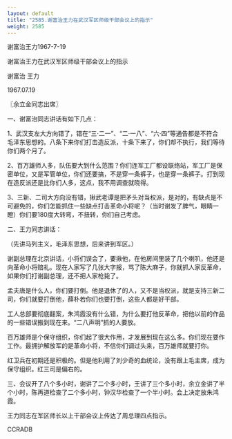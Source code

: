 ```yaml
---
layout: default
title: "2585.谢富治王力在武汉军区师级干部会议上的指示"
weight: 2585
---
```


谢富治王力1967-7-19

谢富治王力在武汉军区师级干部会议上的指示

谢富治 王力

1967.07.19

〖余立金同志出席〗

一、谢富治同志讲话有如下几点：

1、武汉支左大方向错了，错在“三·二一”、“二·一八”、“六·四”等通告都是不符合 毛泽东思想的。八条下来你们打击造反派，十条下来了，你们却不执行，我们等待你们两个月了。

2、百万雄师人多，队伍要大到什么范围？你们连军工厂都设联络站，军工厂是保密单位，又是军管单位，你们还要搞，不是穿一条裤子，也是穿一条裤子。打到现在造反派还是比你们人多，这点，我不用调查就晓得。

3、三新、二司大方向没有错，揪武老谭是把矛头对当权派，是对的，有缺点是不可避免的，你们怎能抓住一些缺点打击革命小将呢？（当时谢发了脾气，眼睛一瞪）你们要180度大转弯，不扭转，你们自己考虑。

二、王力同志讲话：

（先讲马列主义，毛泽东思想，后来讲到军区。）

谢副总理在北京讲话，小将们误会了，要揪他，在他房间里装了几个喇叭，他还是向革命小将赔礼。现在人家写了几张大字报，骂了陈大麻子，你就抓人家反革命，如果你们打谢副总理，还不把人家枪毙了。

孟夫唐是什么人，你们要打倒。他是退休了的人，又不是当权派，就是支持三新二司，你们就要打倒他，薛朴若你们也要打倒，这些人都是好干部。

工人总部要彻底翻案，朱鸿霞没有什么错，为什么要打他反革命，把他以前的作品的一些错误搬到现在来。“二八声明”抓的人要放。

百万雄师是个保守组织，你们起了很大作用，才发展到现在这么多。你们现在要作工作。最拥护解放军的是革命小将，不信你们调过头来，百万雄师就要打你。

红卫兵在初期还是积极的。但是他利用了刘少奇的血统论，没有跟上毛主席，成为保守组织。红三司是偏右的。

三、会议开了八个多小时，谢讲了二个多小时，王讲了三个多小时，余立金讲了半个小时，陈再道检查了二个多小时，钟汉华检查了一个半小时。会上决定放朱鸿霞。

王力同志在军区师长以上干部会议上传达了周总理四点指示。

CCRADB

